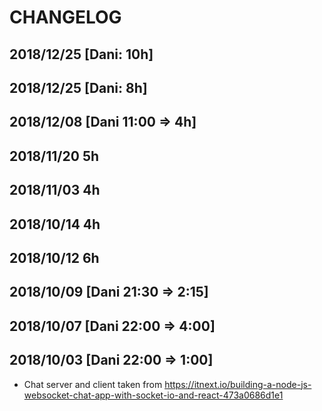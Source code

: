 # CHANGELOG

## 2018/12/25 [Dani: 10h]

## 2018/12/25 [Dani: 8h]

## 2018/12/08 [Dani 11:00 => 4h]

## 2018/11/20 5h

## 2018/11/03 4h

## 2018/10/14 4h

## 2018/10/12 6h

## 2018/10/09 [Dani 21:30 => 2:15]

## 2018/10/07 [Dani 22:00 => 4:00]

## 2018/10/03 [Dani 22:00 => 1:00]

- Chat server and client taken from https://itnext.io/building-a-node-js-websocket-chat-app-with-socket-io-and-react-473a0686d1e1
